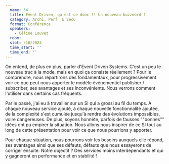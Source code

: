 ```yaml
---
  name: 34
  title: Event Driven, qu'est-ce donc ?! Un nouveau buzzword ?
  category: Archi, Perf  & Sécu
  format: Conférence
  speakers: 
    - Céline Louvet
  room: 
  slot: /10/2023
  time_start: ''
  time_end: ''
---
```

On entend, de plus en plus, parler d'Event Driven Systems. C'est un peu le nouveau truc à la mode, mais en quoi ça consiste
réellement ? Pour le comprendre, nous repartirons des fondamentaux, pour progressivement voir ce que peut nous apporter
le modèle événementiel publisher / subscriber, ses avantages et ses inconvénients. Nous verrons comment l'utiliser dans
certains cas fréquents.

Par le passé, j'ai eu à travailler sur un SI qui a grossi au fil du temps. A chaque nouveau service ajouté, à chaque nouvelle
fonctionnalité ajoutée, de la complexité s'est cumulée jusqu'à rendre des évolutions impossibles, voire dangereuses.
De plus, soyons honnête, parfois de fausses ""bonnes"" idées ont pu empirer la situation. Nous allons nous inspirer de ce SI
tout au long de cette présentation pour voir ce que nous pourrions y apporter.

Pour chaque situation, nous pourrons voir les besoins auxquels elle répond, ses avantages ainsi que ses défauts, défauts
que nous essayerons de corriger ensuite.
Notre objectif ? Des services moins interdépendants et qui y gagneront en performance et en stabilité !
